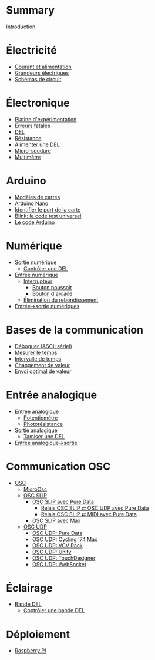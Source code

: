 # Summary

[Introduction](./introduction.md)

# Électricité
- [Courant et alimentation](./electricite.md)
- [Grandeurs électriques](./grandeurs_electriques.md)
- [Schémas de circuit](./schemas_circuit.md)

# Électronique
- [Platine d'expérimentation](./platine_experimentation.md)
- [Erreurs fatales](./erreurs_fatales.md)
- [DEL](./del.md)
- [Résistance](./resistance.md)
- [Alimenter une DEL](./alimenter_del.md)
- [Micro-soudure](./micro-soudure.md)
- [Multimètre](./multimetre.md)

# Arduino
- [Modèles de cartes](./arduino_cartes.md)
- [Arduino Nano](./arduino_nano.md)
- [Identifier le port de la carte](./arduino_port.md)
- [Blink: le code test universel](./arduino-ide_test_blink.md)
- [Le code Arduino](./arduino_code.md)

# Numérique
- [Sortie numérique](./sortie_numerique/sortie_numerique.md)
   - [Contrôler une DEL](./arduino_exemple_del.md)
- [Entrée numérique](./entree_numerique/entree_numerique.md)
   - [Interrupteur](./interrupteur.md)
      - [Bouton poussoir](./bouton_poussoir.md)
      - [Bouton d'arcade](./bouton_arcade.md)
   - [Élimination du rebondissement]()
- [Entrée->sortie numériques](./controle_sortie_num_par_entree_num.md)

# Bases de la communication
- [Déboguer (ASCII sériel)](./arduino_deboguer.md)
- [Mesurer le temps](./arduino_millis.md)
- [Intervalle de temps](./intervalle.md)
- [Changement de valeur](./changement.md)
- [Envoi optimal de valeur](./envoie_valeur.md)

# Entrée analogique
- [Entrée analogique](./entree_analogique/entree_analogique.md)
   - [Potentiomètre](./potentiometre/potentiometre.md)
   - [Photorésistance](./photoresistance/photoresistance.md)
- [Sortie analogique]()
   - [Tamiser une DEL]()
- [Entrée analogique->sortie](./controle_sortie_par_entree_analogique.md)

# Communication OSC
- [OSC](./osc/osc.md)
   - [MicroOsc](./microosc/microosc.md)
   - [OSC SLIP](./osc_slip/osc_slip.md)
      - [OSC SLIP avec Pure Data](./pd/osc_slip.md)
         - [Relais OSC SLIP ⇄ OSC UDP avec Pure Data](./pd/relais_osc_slip_udp.md)
         - [Relais OSC SLIP ⇄ MIDI avec Pure Data](./pd/relais_osc_slip_midi.md)
      - [OSC SLIP avec Max](./max/max_osc_slip.md)   
   - [OSC UDP]()
      - [OSC UDP: Pure Data]()
      - [OSC UDP: Cycling '74 Max]()
      - [OSC UDP: VCV Rack](./vcv_rack/vcv_rack_osc.md)
      - [OSC UDP: Unity]()
      - [OSC UDP: TouchDesigner]()
      - [OSC UDP: WebSocket]()
      

# Éclairage
- [Bande DEL]()
   - [Contrôler une bande DEL]()

# Déploiement
- [Raspberry PI]()